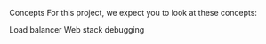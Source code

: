 Concepts
For this project, we expect you to look at these concepts:

Load balancer
Web stack debugging
